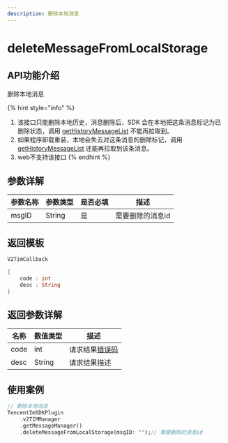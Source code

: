 ```yaml
---
description: 删除本地消息
---
```


# deleteMessageFromLocalStorage

## API功能介绍

删除本地消息

{% hint style="info" %}
1. 该接口只能删除本地历史，消息删除后，SDK 会在本地把这条消息标记为已删除状态，调用 [getHistoryMessageList](gethistorymessagelist.md) 不能再拉取到。
2. 如果程序卸载重装，本地会失去对这条消息的删除标记，调用 [getHistoryMessageList](gethistorymessagelist.md) 还能再拉取到该条消息。
3. web不支持该接口
{% endhint %}

## 参数详解

| 参数名称  | 参数类型   | 是否必填 | 描述        |
| ----- | ------ | ---- | --------- |
| msgID | String | 是    | 需要删除的消息id |

## 返回模板

```dart
V2TimCallback

{
    code : int
    desc : String
}
```

## 返回参数详解

| 名称   | 数值类型   | 描述                                                             |
| ---- | ------ | -------------------------------------------------------------- |
| code | int    | 请求结果[错误码](https://cloud.tencent.com/document/product/269/1671) |
| desc | String | 请求结果描述                                                         |

## 使用案例  &#x20;

```dart
// 删除本地消息
TencentImSDKPlugin
    .v2TIMManager
    .getMessageManager()
    .deleteMessageFromLocalStorage(msgID: "");// 需要删除的消息id
```
